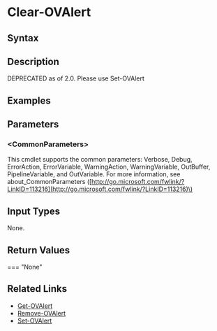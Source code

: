 ﻿---
description: \[DEPRECATED\] Clear an Alert status.
---

# Clear-OVAlert

## Syntax

## Description

DEPRECATED as of 2.0.  Please use Set-OVAlert

## Examples

## Parameters

### &lt;CommonParameters&gt;

This cmdlet supports the common parameters: Verbose, Debug, ErrorAction, ErrorVariable, WarningAction, WarningVariable, OutBuffer, PipelineVariable, and OutVariable. For more information, see about\_CommonParameters \([http://go.microsoft.com/fwlink/?LinkID=113216](http://go.microsoft.com/fwlink/?LinkID=113216)\)

## Input Types

None.


## Return Values

=== "None"
    
    

## Related Links

* [Get-OVAlert](get-ovalert.md)
* [Remove-OVAlert](remove-ovalert.md)
* [Set-OVAlert](set-ovalert.md)
